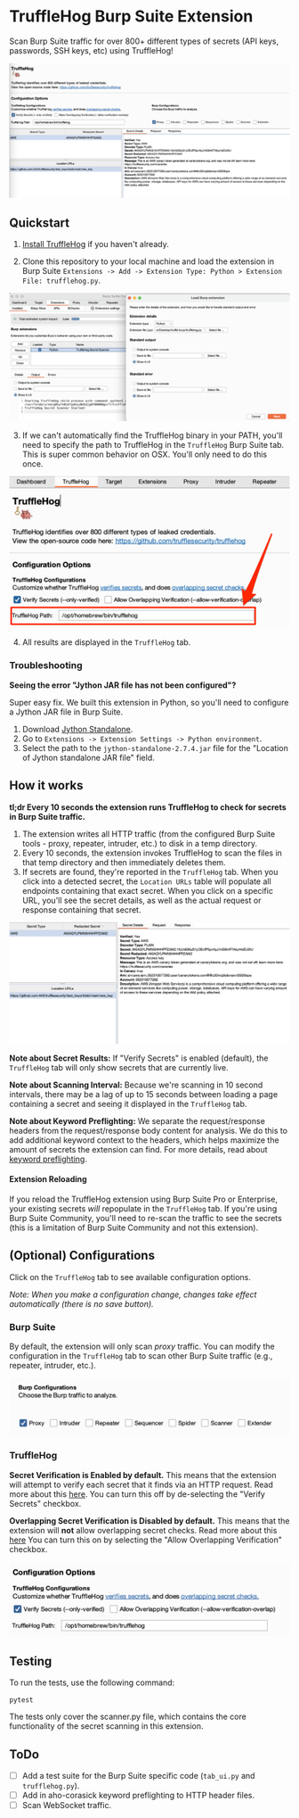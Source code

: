# TruffleHog Burp Suite Extension

Scan Burp Suite traffic for over 800+ different types of secrets (API keys, passwords, SSH keys, etc) using TruffleHog! 

![TruffleHog Burp Extension](./docs/images/main.png)

## Quickstart

1. [Install TruffleHog](https://github.com/trufflesecurity/trufflehog?tab=readme-ov-file#floppy_disk-installation) if you haven't already.

2. Clone this repository to your local machine and load the extension in Burp Suite `Extensions -> Add -> Extension Type: Python > Extension File: trufflehog.py`.

![Extension Added](./docs/images/extension_added2.png)

3. If we can't automatically find the TruffleHog binary in your PATH, you'll need to specify the path to TruffleHog in the `TruffleHog` Burp Suite tab. This is super common behavior on OSX. You'll only need to do this once.

![TruffleHog Tab](./docs/images/specify_path.png)

4. All results are displayed in the `TruffleHog` tab.

### Troubleshooting

**Seeing the error "Jython JAR file has not been configured"?**

Super easy fix. We built this extension in Python, so you'll need to configure a Jython JAR file in Burp Suite.

1. Download [Jython Standalone](https://repo1.maven.org/maven2/org/python/jython-standalone/2.7.4/jython-standalone-2.7.4.jar).
2. Go to `Extensions -> Extension Settings -> Python environment`.
3. Select the path to the `jython-standalone-2.7.4.jar` file for the "Location of Jython standalone JAR file" field.

## How it works

**tl;dr Every 10 seconds the extension runs TruffleHog to check for secrets in Burp Suite traffic.**

1. The extension writes all HTTP traffic (from the configured Burp Suite tools - proxy, repeater, intruder, etc.) to disk in a temp directory.
2. Every 10 seconds, the extension invokes TruffleHog to scan the files in that temp directory and then immediately deletes them.
3. If secrets are found, they're reported in the `TruffleHog` tab. When you click into a detected secret, the `Location URLs` table will populate all endpoints containing that exact secret. When you click on a specific URL, you'll see the secret details, as well as the actual request or response containing that secret.

![Secret Details](./docs/images/secret_details.png)

**Note about Secret Results:** If "Verify Secrets" is enabled (default), the `TruffleHog` tab will only show secrets that are currently live.

**Note about Scanning Interval:** Because we're scanning in 10 second intervals, there may be a lag of up to 15 seconds between loading a page containing a secret and seeing it displayed in the `TruffleHog` tab.

**Note about Keyword Preflighting:** We separate the request/response headers from the request/response body content for analysis. We do this to add additional keyword context to the headers, which helps maximize the amount of secrets the extension can find. For more details, read about [keyword preflighting](https://trufflesecurity.com/blog/keyword-context-in-trufflehog).

#### Extension Reloading

If you reload the TruffleHog extension using Burp Suite Pro or Enterprise, your existing secrets *will* repopulate in the `TruffleHog` tab. If you're using Burp Suite Community, you'll need to re-scan the traffic to see the secrets (this is a limitation of Burp Suite Community and not this extension).

## (Optional) Configurations

Click on the `TruffleHog` tab to see available configuration options. 

*Note: When you make a configuration change, changes take effect automatically (there is no save button).*

### Burp Suite

By default, the extension will only scan *proxy* traffic. You can modify the configuration in the `TruffleHog` tab to scan other Burp Suite traffic (e.g., repeater, intruder, etc.). 

![Burp Suite Configuration](./docs/images/burp_traffic.png)

### TruffleHog

**Secret Verification is Enabled by default.** This means that the extension will attempt to verify each secret that it finds via an HTTP request. Read more about this [here](https://trufflesecurity.com/blog/how-trufflehog-verifies-secrets). You can turn this off by de-selecting the "Verify Secrets" checkbox. 

**Overlapping Secret Verification is Disabled by default.** This means that the extension will **not** allow overlapping secret checks. Read more about this [here](https://trufflesecurity.com/blog/contributor-spotlight-helena-rosenzweig-and-assetnote-team#:~:text=Imagine%20two%20companies,allow%2Dverification%2Doverlap.) You can turn this on by selecting the "Allow Overlapping Verification" checkbox. 

![TruffleHog Configuration](./docs/images/trufflehog_config.png)

## Testing

To run the tests, use the following command:
```
pytest
```

The tests only cover the scanner.py file, which contains the core functionality of the secret scanning in this extension.

## ToDo

- [ ] Add a test suite for the Burp Suite specific code (`tab_ui.py` and `trufflehog.py`).
- [ ] Add in aho-corasick keyword preflighting to HTTP header files.
- [ ] Scan WebSocket traffic.
